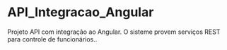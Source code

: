 # API_Integracao_Angular
 Projeto API com integração ao Angular. O sisteme provem serviços REST  para controle de funcionários..
